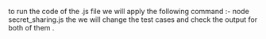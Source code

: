 to run the code of the .js file we will apply the following command :-  node secret_sharing.js
the we will change the test cases and check the output for both of them .
